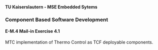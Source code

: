 #### TU Kaiserslautern - MSE Embedded Sytems
### Component Based Software Development
#### E-M.4 Mail-in Exercise 4.1

MTC implementation of Thermo Control as TCF deployable components.

